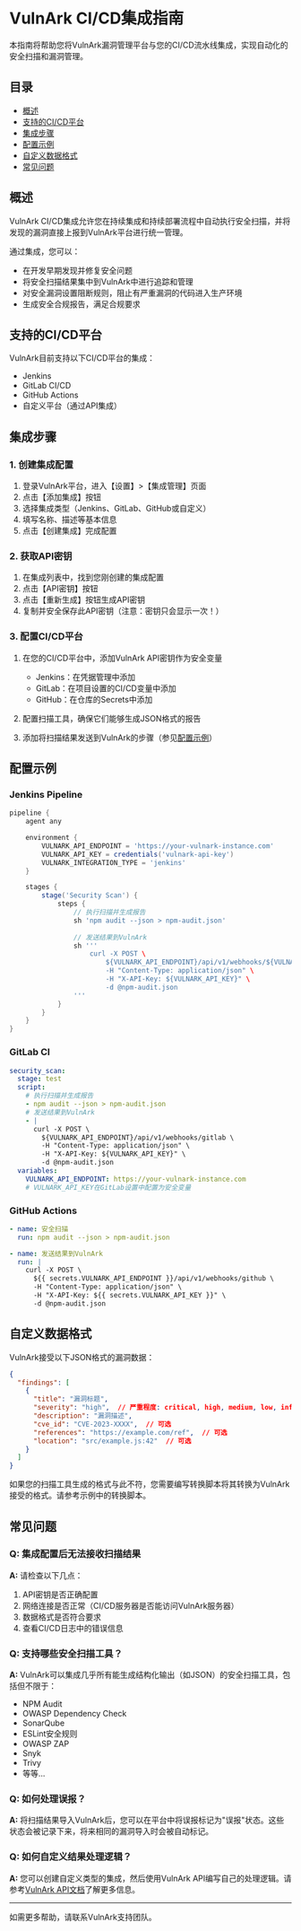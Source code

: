 # VulnArk CI/CD集成指南

本指南将帮助您将VulnArk漏洞管理平台与您的CI/CD流水线集成，实现自动化的安全扫描和漏洞管理。

## 目录

- [概述](#概述)
- [支持的CI/CD平台](#支持的cicd平台)
- [集成步骤](#集成步骤)
- [配置示例](#配置示例)
- [自定义数据格式](#自定义数据格式)
- [常见问题](#常见问题)

## 概述

VulnArk CI/CD集成允许您在持续集成和持续部署流程中自动执行安全扫描，并将发现的漏洞直接上报到VulnArk平台进行统一管理。

通过集成，您可以：

- 在开发早期发现并修复安全问题
- 将安全扫描结果集中到VulnArk中进行追踪和管理
- 对安全漏洞设置阻断规则，阻止有严重漏洞的代码进入生产环境
- 生成安全合规报告，满足合规要求

## 支持的CI/CD平台

VulnArk目前支持以下CI/CD平台的集成：

- Jenkins
- GitLab CI/CD
- GitHub Actions
- 自定义平台（通过API集成）

## 集成步骤

### 1. 创建集成配置

1. 登录VulnArk平台，进入【设置】>【集成管理】页面
2. 点击【添加集成】按钮
3. 选择集成类型（Jenkins、GitLab、GitHub或自定义）
4. 填写名称、描述等基本信息
5. 点击【创建集成】完成配置

### 2. 获取API密钥

1. 在集成列表中，找到您刚创建的集成配置
2. 点击【API密钥】按钮
3. 点击【重新生成】按钮生成API密钥
4. 复制并安全保存此API密钥（注意：密钥只会显示一次！）

### 3. 配置CI/CD平台

1. 在您的CI/CD平台中，添加VulnArk API密钥作为安全变量
   - Jenkins：在凭据管理中添加
   - GitLab：在项目设置的CI/CD变量中添加
   - GitHub：在仓库的Secrets中添加

2. 配置扫描工具，确保它们能够生成JSON格式的报告

3. 添加将扫描结果发送到VulnArk的步骤（参见[配置示例](#配置示例)）

## 配置示例

### Jenkins Pipeline

```groovy
pipeline {
    agent any

    environment {
        VULNARK_API_ENDPOINT = 'https://your-vulnark-instance.com'
        VULNARK_API_KEY = credentials('vulnark-api-key')
        VULNARK_INTEGRATION_TYPE = 'jenkins'
    }

    stages {
        stage('Security Scan') {
            steps {
                // 执行扫描并生成报告
                sh 'npm audit --json > npm-audit.json'
                
                // 发送结果到VulnArk
                sh '''
                    curl -X POST \
                        ${VULNARK_API_ENDPOINT}/api/v1/webhooks/${VULNARK_INTEGRATION_TYPE} \
                        -H "Content-Type: application/json" \
                        -H "X-API-Key: ${VULNARK_API_KEY}" \
                        -d @npm-audit.json
                '''
            }
        }
    }
}
```

### GitLab CI

```yaml
security_scan:
  stage: test
  script:
    # 执行扫描并生成报告
    - npm audit --json > npm-audit.json
    # 发送结果到VulnArk
    - |
      curl -X POST \
        ${VULNARK_API_ENDPOINT}/api/v1/webhooks/gitlab \
        -H "Content-Type: application/json" \
        -H "X-API-Key: ${VULNARK_API_KEY}" \
        -d @npm-audit.json
  variables:
    VULNARK_API_ENDPOINT: https://your-vulnark-instance.com
    # VULNARK_API_KEY在GitLab设置中配置为安全变量
```

### GitHub Actions

```yaml
- name: 安全扫描
  run: npm audit --json > npm-audit.json

- name: 发送结果到VulnArk
  run: |
    curl -X POST \
      ${{ secrets.VULNARK_API_ENDPOINT }}/api/v1/webhooks/github \
      -H "Content-Type: application/json" \
      -H "X-API-Key: ${{ secrets.VULNARK_API_KEY }}" \
      -d @npm-audit.json
```

## 自定义数据格式

VulnArk接受以下JSON格式的漏洞数据：

```json
{
  "findings": [
    {
      "title": "漏洞标题",
      "severity": "high",  // 严重程度: critical, high, medium, low, info
      "description": "漏洞描述",
      "cve_id": "CVE-2023-XXXX",  // 可选
      "references": "https://example.com/ref",  // 可选
      "location": "src/example.js:42"  // 可选
    }
  ]
}
```

如果您的扫描工具生成的格式与此不符，您需要编写转换脚本将其转换为VulnArk接受的格式。请参考示例中的转换脚本。

## 常见问题

### Q: 集成配置后无法接收扫描结果

**A:** 请检查以下几点：

1. API密钥是否正确配置
2. 网络连接是否正常（CI/CD服务器是否能访问VulnArk服务器）
3. 数据格式是否符合要求
4. 查看CI/CD日志中的错误信息

### Q: 支持哪些安全扫描工具？

**A:** VulnArk可以集成几乎所有能生成结构化输出（如JSON）的安全扫描工具，包括但不限于：

- NPM Audit
- OWASP Dependency Check
- SonarQube
- ESLint安全规则
- OWASP ZAP
- Snyk
- Trivy
- 等等...

### Q: 如何处理误报？

**A:** 将扫描结果导入VulnArk后，您可以在平台中将误报标记为"误报"状态。这些状态会被记录下来，将来相同的漏洞导入时会被自动标记。

### Q: 如何自定义结果处理逻辑？

**A:** 您可以创建自定义类型的集成，然后使用VulnArk API编写自己的处理逻辑。请参考[VulnArk API文档](https://docs.vulnark.example.com/api)了解更多信息。

---

如需更多帮助，请联系VulnArk支持团队。 